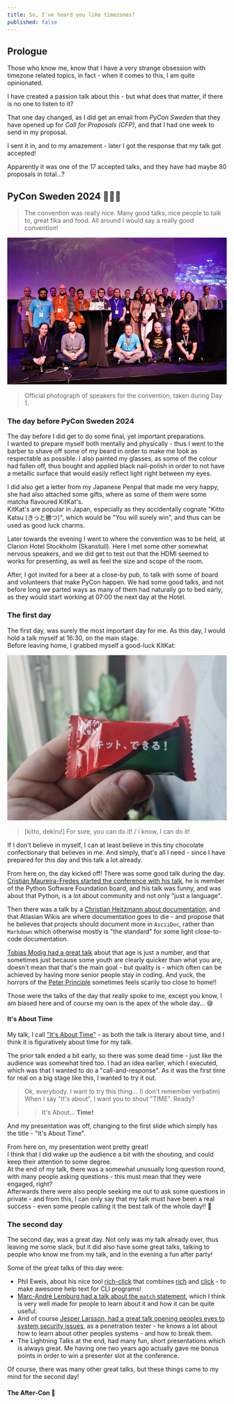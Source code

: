 ```yaml
---
title: So, I've heard you like timezones?
published: false
---
```


## Prologue

Those who know me, know that I have a very strange obsession with timezone related topics, in fact - when it comes to this, I am quite opinionated.

I have created a passion talk about this - but what does that matter, if there is no one to listen to it?

That one day changed, as I did get an email from _PyCon Sweden_ that they have opened up for _Call for Proposals (CFP)_, and that I had one week to send in my proposal.

I sent it in, and to my amazement - later I got the response that my talk got accepted!

Apparently it was one of the 17 accepted talks, and they have had maybe 80 proposals in total...?

## PyCon Sweden 2024 🐍🇸🇪

> The convention was really nice. Many good talks, nice people to talk to, great fika and food. All around I would say a really good convention!

![photo of speakers for pycon, 2024](../img/pycon-speakers-2024.png)

> Official photograph of speakers for the convention, taken during Day 1.

### The day before PyCon Sweden 2024

The day before I did get to do some final, yet important preparations.  
I wanted to prepare myself both mentally and physically - thus I went to the barber to shave off some of my beard in order to make me look as respectable as possible. I also painted my glasses, as some of the colour had fallen off, thus bought and applied black nail-polish in order to not have a metallic surface that would easily reflect light right between my eyes.

I did also get a letter from my Japanese Penpal that made me very happy, she had also attached some gifts, where as some of them were some matcha flavoured KitKat's.  
KitKat's are popular in Japan, especially as they accidentally cognate "Kitto Katsu (きっと勝つ)", which would be "You will surely win", and thus can be used as good luck charms.

Later towards the evening I went to where the convention was to be held, at Clarion Hotel Stockholm (Skanstull). Here I met some other somewhat nervous speakers, and we did get to test out that the HDMI seemed to works for presenting, as well as feel the size and scope of the room.

After, I got invited for a beer at a close-by pub, to talk with some of board and volunteers that make PyCon happen. We had some good talks, and not before long we parted ways as many of them had naturally go to bed early, as they would start working at 07:00 the next day at the Hotel.


### The first day

The first day, was surely the most important day for me. As this day, I would hold a talk myself at 16:30, on the main stage.  
Before leaving home, I grabbed myself a good-luck KitKat:

![good luck kitkat](../img/kitto.jpg)

> [kitto, dekiru!]
> For sure, you can do it! / I know, I can do it!

If I don't believe in myself, I can at least believe in this tiny chocolate confectionary that believes in me. And simply, that's all I need - since I have prepared for this day and this talk a lot already.

From here on, the day kicked off! There was some good talk during the day.
[Cristián Maureira-Fredes started the conference with his talk](https://pretalx.com/pyconse-2024/talk/CCPCRS/), he is member of the Python Software Foundation board, and his talk was funny, and was about that Python, is a lot about community and not only "just a language".

Then there was a talk by a [Christian Heitzmann about documentation](https://pretalx.com/pyconse-2024/talk/X7DH3L/), and that Atlasian Wikis are where documentation goes to die - and propose that he believes that projects should document more in `AsciiDoc`, rather than `Markdown` which otherwise mostly is "the standard" for some light close-to-code documentation.

[Tobias Modig had a great talk](https://pretalx.com/pyconse-2024/talk/NVZQSS/) about that age is just a number, and that sometimes just because some youth are clearly quicker than what you are, doesn't mean that that's the main goal - but quality is - which often can be achieved by having more senior people stay in coding. And yuck, the horrors of the [Peter Principle](https://en.wikipedia.org/wiki/Peter_principle) sometimes feels scarily too close to home!!

Those were the talks of the day that really spoke to me, except you know, I am biased here and of course my own is the apex of the whole day... 😅

#### It's About Time

My talk, I call ["It's About Time"](https://pretalx.com/pyconse-2024/talk/QHFSDN/) - as both the talk is literary about time, and I think it is figuratively about time for my talk.

The prior talk ended a bit early, so there was some dead time - just like the audience was somewhat tired too. I had an idea earlier, which I executed, which was that I wanted to do a "call-and-response". As it was the first time for real on a big stage like this, I wanted to try it out.


> Ok, everybody. I want to try this thing... (I don't remember verbatim)
> When I say "It's about", I want you to shout "TIME".
> Ready?
> > It's About...
> > **Time!**

And my presentation was off, changing to the first slide which simply has the title - "It's About Time".

From here on, my presentation went pretty great!  
I think that I did wake up the audience a bit with the shouting, and could keep their attention to some degree.  
At the end of my talk, there was a somewhat unusually long question round, with many people asking questions - this must mean that they were engaged, right?  
Afterwards there were also people seeking me out to ask some questions in private - and from this, I can only say that my talk must have been a real success - even some people calling it the best talk of the whole day!! 🥹


### The second day 

The second day, was a great day. Not only was my talk already over, thus leaving me some slack, but it did also have some great talks, talking to people who know me from my talk, and in the evening a fun after party!

Some of the great talks of this day were:
- Phil Ewels, about his nice tool [rich-click](https://github.com/ewels/rich-click) that combines [rich](https://github.com/Textualize/rich) and [click](https://github.com/pallets/click/) - to make awesome help text for CLI programs!
- [Marc-André Lemburg had a talk about the `match` statement](https://pretalx.com/pyconse-2024/talk/JPZ7WK/), which I think is very well made for people to learn about it and how it can be quite useful.
- And of course [Jesper Larsson, had a great talk opening peoples eyes to system security issues](https://pretalx.com/pyconse-2024/talk/Q9MRZC/), as a penetration tester - he knows a lot about how to learn about other peoples systems - and how to break them.
- The Lightning Talks at the end, had many fun, short presentations which is always great. Me having one two years ago actually gave me bonus points in order to win a presenter slot at the conference.

Of course, there was many other great talks, but these things came to my mind for the second day!

#### The After-Con 🍻
